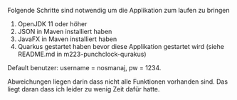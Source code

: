 Folgende Schritte sind notwendig um die Applikation zum laufen zu bringen

1. OpenJDK 11 oder höher
2. JSON in Maven installiert haben
3. JavaFX in Maven installiert haben
4. Quarkus gestartet haben bevor diese Applikation gestartet wird (siehe README.md in m223-punchclock-qurakus)

Default benutzer: username = nosmanaj, pw = 1234.

Abweichungen liegen darin dass nicht alle Funktionen vorhanden sind. Das liegt daran dass ich leider zu wenig Zeit dafür
hatte.